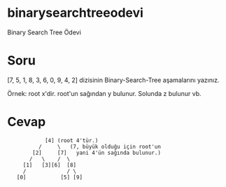 # binarysearchtreeodevi
Binary Search Tree Ödevi
# Soru
[7, 5, 1, 8, 3, 6, 0, 9, 4, 2] dizisinin Binary-Search-Tree aşamalarını yazınız.

Örnek: root x'dir. root'un sağından y bulunur. Solunda z bulunur vb.
# Cevap

    
                [4] (root 4'tür.)
              /     \   (7, büyük olduğu için root'un
            [2]     [7]   yani 4'ün sağında bulunur.)
           /   \    /  \
         [1]   [3][6]  [8]
         /             / \
       [0]           [5] [9]
